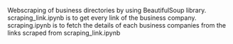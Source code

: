 Webscraping of business directories by using BeautifulSoup library.
scraping_link.ipynb is to get every link of the business company.
scraping.ipynb is to fetch the details of each business companies from the links scraped from scraping_link.ipynb
